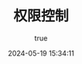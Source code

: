 ---
pageComponent: 
  name: Catalogue
  data: 
    path: 《前端架构》/10.权限控制
    imgUrl: /img/web.png
    description: 前端权限控制
title: 权限控制
date: 2024-05-19 15:34:11
permalink: /note/webpermission/
sidebar: false
article: false
comment: false
editLink: false
author: 
  name: 夜猫子
  link: https://github.com/yemao-zi
titleTag: 
---